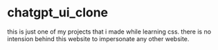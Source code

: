 # chatgpt_ui_clone

this is just one of my projects that i made while learning css. there is no intension behind this website to impersonate any other website.
